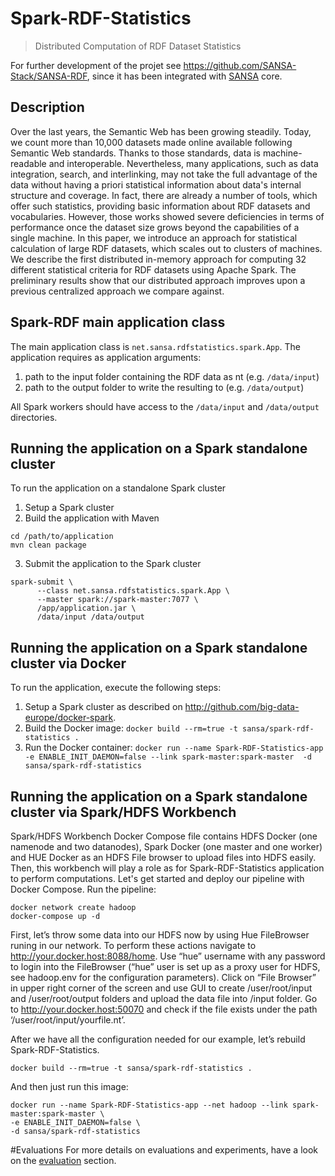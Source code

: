# Spark-RDF-Statistics
>Distributed Computation of RDF Dataset Statistics

For further development of the projet see https://github.com/SANSA-Stack/SANSA-RDF, since it has been integrated with [SANSA](https://github.com/SANSA-Stack) core. 
## Description
Over the last years, the Semantic Web has been growing steadily. Today, we count more than 10,000 datasets made online available following Semantic Web standards.
Thanks to those standards, data is machine-readable and interoperable.
Nevertheless, many applications, such as data integration, search, and interlinking, may not take the full advantage of the data without having a priori statistical information about data's internal structure and coverage.
In fact, there are already a number of tools, which offer such statistics, providing basic information about RDF datasets and vocabularies.
However, those works showed severe deficiencies in terms of performance once the dataset size grows beyond the capabilities of a single machine.
In this paper, we introduce an approach for statistical calculation of large RDF datasets, which scales out to clusters of machines.
We describe the first distributed in-memory approach for computing 32 different statistical criteria for RDF datasets using Apache Spark.
The preliminary results show that our distributed approach improves upon a previous centralized approach we compare against.

## Spark-RDF main application class
The main application class is `net.sansa.rdfstatistics.spark.App`.
The application requires as application arguments:

1. path to the input folder containing the RDF data as nt (e.g. `/data/input`)
2. path to the output folder to write the resulting to (e.g. `/data/output`)

All Spark workers should have access to the `/data/input` and `/data/output` directories.

## Running the application on a Spark standalone cluster

To run the application on a standalone Spark cluster

1. Setup a Spark cluster
2. Build the application with Maven

  ```
  cd /path/to/application
  mvn clean package
  ```

3. Submit the application to the Spark cluster

  ```
  spark-submit \
		--class net.sansa.rdfstatistics.spark.App \
		--master spark://spark-master:7077 \
 		/app/application.jar \
		/data/input /data/output  
  ```

## Running the application on a Spark standalone cluster via Docker

To run the application, execute the following steps:

1. Setup a Spark cluster as described on http://github.com/big-data-europe/docker-spark.
2. Build the Docker image: 
`docker build --rm=true -t sansa/spark-rdf-statistics .`
3. Run the Docker container: 
`docker run --name Spark-RDF-Statistics-app -e ENABLE_INIT_DAEMON=false --link spark-master:spark-master  -d sansa/spark-rdf-statistics`

## Running the application on a Spark standalone cluster via Spark/HDFS Workbench

Spark/HDFS Workbench Docker Compose file contains HDFS Docker (one namenode and two datanodes), Spark Docker (one master and one worker) and HUE Docker as an HDFS File browser to upload files into HDFS easily. Then, this workbench will play a role as for Spark-RDF-Statistics application to perform computations.
Let's get started and deploy our pipeline with Docker Compose. 
Run the pipeline:

  ```
docker network create hadoop
docker-compose up -d
  ```
First, let’s throw some data into our HDFS now by using Hue FileBrowser runing in our network. To perform these actions navigate to http://your.docker.host:8088/home. Use “hue” username with any password to login into the FileBrowser (“hue” user is set up as a proxy user for HDFS, see hadoop.env for the configuration parameters). Click on “File Browser” in upper right corner of the screen and use GUI to create /user/root/input and /user/root/output folders and upload the data file into /input folder.
Go to http://your.docker.host:50070 and check if the file exists under the path ‘/user/root/input/yourfile.nt’.

After we have all the configuration needed for our example, let’s rebuild Spark-RDF-Statistics.

```
docker build --rm=true -t sansa/spark-rdf-statistics .
```
And then just run this image:
```
docker run --name Spark-RDF-Statistics-app --net hadoop --link spark-master:spark-master \
-e ENABLE_INIT_DAEMON=false \
-d sansa/spark-rdf-statistics
```
#Evaluations 
For more details on evaluations and experiments, have a look on the [evaluation](evaluation/) section.

